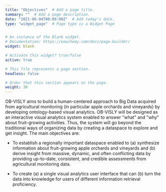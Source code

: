 ```yaml
---
title: "Objectives"  # Add a page title.
summary: ""  # Add a page description.
date: "2021-06-04T00:00:00Z"  # Add today's date.
type: "widget_page"  # Page type is a Widget Page


# An instance of the Blank widget.
# Documentation: https://wowchemy.com/docs/page-builder/
widget: blank

# Activate this widget? true/false
active: true

# This file represents a page section.
headless: false

# Order that this section appears on the page.
weight: 30
---
```

OB-VISLY aims to build a human-centered approach to Big Data acquired from agricultural monitoring (in
particular apple orchards and vineyards) by developing ontology-based visual analytics. OB-VISLY will be
designed as an interactive visual analytics system enabled to answer "what" and "why" about fruit-growing
activities. Thus, the system will go beyond the traditional ways of organizing data by creating a dataspace
to explore and get insight. The main objectives are:

- To establish a regionally important dataspace enabled to (a) synthesize information about fruit-growing
apple orchards and vineyards and (b) derive insight from massive, dynamic, and often conflicting data
by providing up-to-date, consistent, and credible assessments from agricultural monitoring data.

- To create (a) a single visual analytics user interface that can (b) turn the data into knowledge for users
of different information retrieval proficiency.